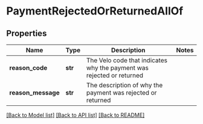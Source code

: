 # PaymentRejectedOrReturnedAllOf

## Properties
Name | Type | Description | Notes
------------ | ------------- | ------------- | -------------
**reason_code** | **str** | The Velo code that indicates why the payment was rejected or returned | 
**reason_message** | **str** | The description of why the payment was rejected or returned | 

[[Back to Model list]](../README.md#documentation-for-models) [[Back to API list]](../README.md#documentation-for-api-endpoints) [[Back to README]](../README.md)


